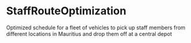 # StaffRouteOptimization
Optimized schedule for a fleet of vehicles to pick up staff members from different locations in Mauritius and drop them off at a central depot
